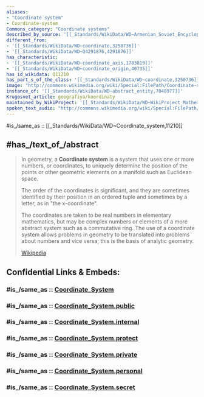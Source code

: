 ```yaml
---
aliases:
- "Coordinate system"
- Coordinate-system
Commons_category: "Coordinate systems"
described_by_source: '[[_Standards/WikiData/WD~Armenian_Soviet_Encyclopedia,_vol._5,124737632]]'
different_from:
- '[[_Standards/WikiData/WD~coordinate,3250736]]'
- '[[_Standards/WikiData/WD~Q4291876,4291876]]'
has_characteristic:
- '[[_Standards/WikiData/WD~coordinate_axis,1783819]]'
- '[[_Standards/WikiData/WD~coordinate_origin,40735]]'
has_id_wikidata: Q11210
has_part_s_of_the_class: '[[_Standards/WikiData/WD~coordinate,3250736]]'
image: "http://commons.wikimedia.org/wiki/Special:FilePath/Coordinate-system-in-mirror.svg"
instance_of: '[[_Standards/WikiData/WD~abstract_entity,7048977]]'
Krugosvet_article: geografiya/koordinaty
maintained_by_WikiProject: '[[_Standards/WikiData/WD~WikiProject_Mathematics,8487137]]'
spoken_text_audio: "http://commons.wikimedia.org/wiki/Special:FilePath/Hy-%D4%BF%D5%B8%D5%B8%D6%80%D5%A4%D5%AB%D5%B6%D5%A1%D5%BF%D5%A1%D5%B5%D5%AB%D5%B6%20%D5%B0%D5%A1%D5%B4%D5%A1%D5%AF%D5%A1%D6%80%D5%A3%20%28Coordinate%20systems%29.ogg"
---
```


#is_/same_as :: [[_Standards/WikiData/WD~Coordinate_system,11210]]  


## #has_/text_of_/abstract 

> In geometry, a **Coordinate system** is a system that uses one or more numbers, or coordinates, 
> to uniquely determine the position of the points or other geometric elements on a manifold 
> such as Euclidean space. 
> 
> The order of the coordinates is significant, 
> and they are sometimes identified by their position in an ordered tuple 
> and sometimes by a letter, as in "the x-coordinate". 
> 
> The coordinates are taken to be real numbers in elementary mathematics, 
> but may be complex numbers or elements of a more abstract system such as a commutative ring. 
> The use of a coordinate system allows problems in geometry 
> to be translated into problems about numbers and vice versa; 
> this is the basis of analytic geometry.
>
> [Wikipedia](https://en.wikipedia.org/wiki/Coordinate%20system)


## Confidential Links & Embeds: 

### #is_/same_as :: [Coordinate_System](/_Standards/Mathematics/Geometry/Coordinate_System.md) 

### #is_/same_as :: [Coordinate_System.public](/_public/Mathematics/Geometry/Coordinate_System.public.md) 

### #is_/same_as :: [Coordinate_System.internal](/_internal/Mathematics/Geometry/Coordinate_System.internal.md) 

### #is_/same_as :: [Coordinate_System.protect](/_protect/Mathematics/Geometry/Coordinate_System.protect.md) 

### #is_/same_as :: [Coordinate_System.private](/_private/Mathematics/Geometry/Coordinate_System.private.md) 

### #is_/same_as :: [Coordinate_System.personal](/_personal/Mathematics/Geometry/Coordinate_System.personal.md) 

### #is_/same_as :: [Coordinate_System.secret](/_secret/Mathematics/Geometry/Coordinate_System.secret.md)

